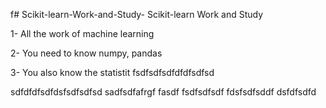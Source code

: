 f# Scikit-learn-Work-and-Study-
Scikit-learn Work and Study 

1- All the work of machine learning

2- You need to know numpy, pandas
        
3- You also know the statistit                   fsdfsdfsdfdfdfsdfsd             
            
sdfdfdfsdfdsfsdfsdfsd
 sadfsdfafrgf
fasdf   fsdfsdfsdf
fdsfsdfsddf
              dsfdfsdfd
